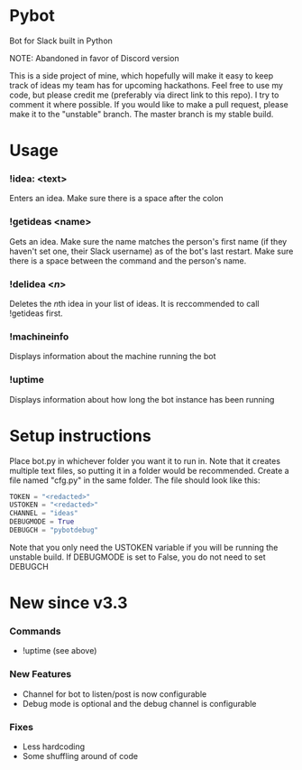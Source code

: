 # Pybot
Bot for Slack built in Python

NOTE: Abandoned in favor of Discord version

This is a side project of mine, which hopefully will make it easy to keep track of ideas my team has for upcoming hackathons.
Feel free to use my code, but please credit me (preferably via direct link to this repo). I try to comment it where possible.
If you would like to make a pull request, please make it to the "unstable" branch. The master branch is my stable build.

# Usage

### !idea: \<text\>

Enters an idea. Make sure there is a space after the colon


### !getideas \<name\>

Gets an idea. Make sure the name matches the person's first name (if they haven't set one, their Slack username) as of the bot's last restart.
Make sure there is a space between the command and the person's name.


### !delidea \<*n*\>

Deletes the *n*th idea in your list of ideas. It is reccommended to call !getideas first.

### !machineinfo

Displays information about the machine running the bot

### !uptime

Displays information about how long the bot instance has been running

# Setup instructions

Place bot.py in whichever folder you want it to run in. Note that it creates multiple text files, so putting it in a folder would be recommended.
Create a file named "cfg.py" in the same folder. The file should look like this:

```Python
TOKEN = "<redacted>"
USTOKEN = "<redacted>"
CHANNEL = "ideas"
DEBUGMODE = True
DEBUGCH = "pybotdebug"
```

Note that you only need the USTOKEN variable if you will be running the unstable build. If DEBUGMODE is set to False, you do not need to set DEBUGCH

# New since v3.3

### Commands
* !uptime (see above)

### New Features
* Channel for bot to listen/post is now configurable
* Debug mode is optional and the debug channel is configurable

### Fixes
* Less hardcoding
* Some shuffling around of code
